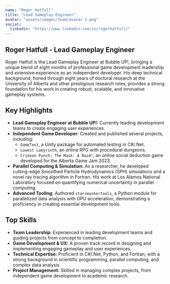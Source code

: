 ```yaml
---
name: "Roger Hatfull"
title: "Lead Gameplay Engineer"
avatar: "assets/images/team/avatar-1.png"
social:
  linkedin: "https://www.linkedin.com/in/rogerhatfull/"
---
```


## Roger Hatfull - Lead Gameplay Engineer

Roger Hatfull is the Lead Gameplay Engineer at Bubble UP!, bringing a unique blend of eight months of professional game development leadership and extensive experience as an independent developer. His deep technical background, honed through eight years of doctoral research at the University of Alberta and other prestigious research roles, provides a strong foundation for his work in creating robust, scalable, and innovative gameplay systems.

## Key Highlights

- **Lead Gameplay Engineer at Bubble UP!:** Currently leading development teams to create engaging user experiences.
- **Independent Game Developer:** Created and published several projects, including:
  - `GameTest`, a Unity package for automated testing in C#/.Net.
  - `Lowest Labyrinth`, an online RPG with procedural dungeons.
  - `Crimson Punch: The Mask: A Raid!`, an online social deduction game developed for the Alberta Game Jam 2023.
- **Parallel Computing & Simulation:** As a researcher, he developed cutting-edge Smoothed Particle Hydrodynamics (SPH) simulations and a novel ray tracing algorithm in Fortran. His work at Los Alamos National Laboratory focused on quantifying numerical uncertainty in parallel computing.
- **Advanced Tooling:** Authored `starsmashertools`, a Python module for parallelized data analysis with GPU acceleration, demonstrating a proficiency in creating essential development tools.

## Top Skills

- **Team Leadership:** Experienced in leading development teams and guiding projects from concept to completion.
- **Game Development & UX:** A proven track record in designing and implementing engaging gameplay and user experiences.
- **Technical Expertise:** Proficient in C#/.Net, Python, and Fortran, with a strong background in scientific programming, parallel computing, and complex data analysis.
- **Project Management:** Skilled in managing complex projects, from independent game development to academic research.
